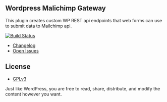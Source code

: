## Wordpress Malichimp Gateway

This plugin creates custom WP REST api endpoints that web forms can use to submit data to Mailchimp api.

[![Build Status](https://travis-ci.com/m4v1/wp-mailchimp-gw.svg?branch=master)](https://travis-ci.com/m4v1/wp-mailchimp-gw)

* [Changelog](https://github.com/m4v1/wp-mailchimp-gw/blob/master/CHANGELOG.md)
* [Open Issues](https://github.com/m4v1/wp-mailchimp-gw/issues)

## License

- [GPLv3](https://github.com/m4v1/wp-mailchimp-gw/blob/master/LICENSE.md)

Just like WordPress, you are free to read, share, distribute, and modify the content however you want.
